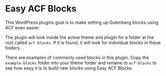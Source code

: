 # Easy ACF Blocks

This WordPress plugins goal is to make setting up Gutenberg blocks using ACF even easier. 

The plugin will look inside the active theme and plugin for a folder at the root called `acf-blocks`. If it is found, it will look for individual blocks in these folders. 

There are examples of commonly used blocks in this plugin. Copy the `example-blocks` folder into your theme folder and rename to `acf-blocks` to see how easy it is to build new blocks using Easy ACF Blocks.
